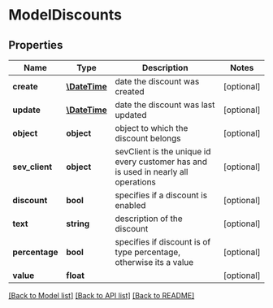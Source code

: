 # ModelDiscounts

## Properties
Name | Type | Description | Notes
------------ | ------------- | ------------- | -------------
**create** | [**\DateTime**](\DateTime.md) | date the discount was created | [optional] 
**update** | [**\DateTime**](\DateTime.md) | date the discount was last updated | [optional] 
**object** | **object** | object to which the discount belongs | [optional] 
**sev_client** | **object** | sevClient is the unique id every customer has and is used in nearly all operations | [optional] 
**discount** | **bool** | specifies if a discount is enabled | [optional] 
**text** | **string** | description of the discount | [optional] 
**percentage** | **bool** | specifies if discount is of type percentage, otherwise its a value | [optional] 
**value** | **float** |  | [optional] 

[[Back to Model list]](../README.md#documentation-for-models) [[Back to API list]](../README.md#documentation-for-api-endpoints) [[Back to README]](../README.md)


